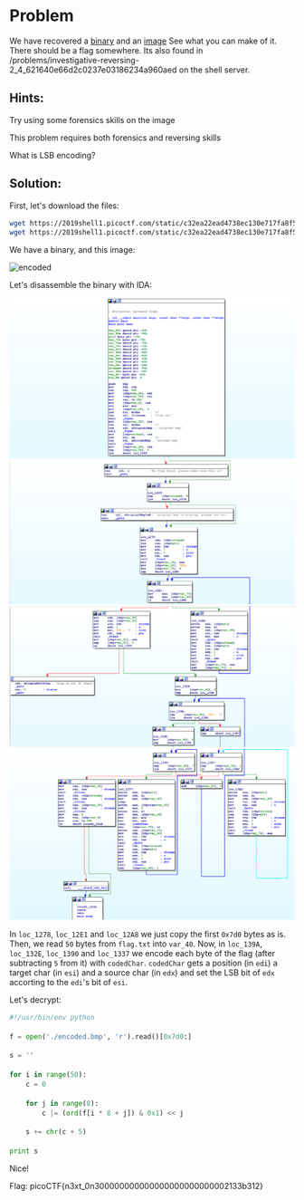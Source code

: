 # Problem
We have recovered a [binary](https://2019shell1.picoctf.com/static/c32ea22ead4738ec130e717fa8f5249b/mystery) and an [image](https://2019shell1.picoctf.com/static/c32ea22ead4738ec130e717fa8f5249b/encoded.bmp) See what you can make of it. There should be a flag somewhere. Its also found in /problems/investigative-reversing-2_4_621640e66d2c0237e03186234a960aed on the shell server.

## Hints:

Try using some forensics skills on the image

This problem requires both forensics and reversing skills

What is LSB encoding?

## Solution:

First, let's download the files:
```bash
wget https://2019shell1.picoctf.com/static/c32ea22ead4738ec130e717fa8f5249b/mystery
wget https://2019shell1.picoctf.com/static/c32ea22ead4738ec130e717fa8f5249b/encoded.bmp
```

We have a binary, and this image:

![encoded](./encoded.png)

Let's disassemble the binary with IDA:

![screenshot-1](./screenshot-1.png)
![screenshot-2](./screenshot-2.png)
![screenshot-3](./screenshot-3.png)
![screenshot-4](./screenshot-4.png)

In ```loc_1278```, ```loc_12E1``` and ```loc_12A8``` we just copy the first `0x7d0` bytes as is.
Then, we read `50` bytes from ```flag.txt``` into `var_40`.
Now, in ```loc_139A```, ```loc_132E```, ```loc_1390``` and ```loc_1337``` we encode each byte of the flag (after subtracting `5` from it) with ```codedChar```.
```codedChar``` gets a position (in ```edi```) a target char (in ```esi```) and a source char (in ```edx```) and set the LSB bit of ```edx``` accorting to the ```edi```'s bit of ```esi```.

Let's decrypt:
```python
#!/usr/bin/env python

f = open('./encoded.bmp', 'r').read()[0x7d0:]

s = ''

for i in range(50):
    c = 0

    for j in range(8):
        c |= (ord(f[i * 8 + j]) & 0x1) << j

    s += chr(c + 5)

print s
```

Nice!

Flag: picoCTF{n3xt_0n300000000000000000000000002133b312}
